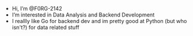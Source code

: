 -  Hi, I’m @F0RG-2142
-  I’m interested in Data Analysis and Backend Development
-  I reallly like Go for backend dev and im pretty good at Python (but who isn't?) for data related stuff
<!---
F0RG-2142/F0RG-2142 is a ✨ special ✨ repository because its `README.md` (this file) appears on your GitHub profile.
You can click the Preview link to take a look at your changes.
--->
